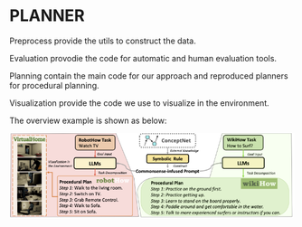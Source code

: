 # PLANNER
Preprocess provide the utils to construct the data.

Evaluation provodie the code for automatic and human evaluation tools.

Planning contain the main code for our approach and reproduced planners for procedural planning.

Visualization provide the code we use to visualize in the environment.

The overview example is shown as below:

<img src="./document/teaser.png" width="512"></img>